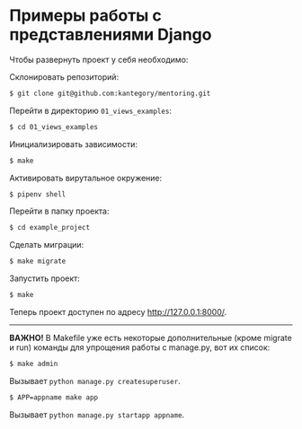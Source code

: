# Примеры работы с представлениями Django

Чтобы развернуть проект у себя необходимо:

Склонировать репозиторий:

```bash
$ git clone git@github.com:kantegory/mentoring.git
```

Перейти в директорию `01_views_examples`:

```bash
$ cd 01_views_examples
```

Инициализировать зависимости:

```bash
$ make
```

Активировать вирутальное окружение:

```bash
$ pipenv shell
```

Перейти в папку проекта:

```bash
$ cd example_project
```

Сделать миграции:

```bash
$ make migrate
```

Запустить проект:

```bash
$ make
```

Теперь проект доступен по адресу http://127.0.0.1:8000/.

---

**ВАЖНО!** В Makefile уже есть некоторые дополнительные (кроме migrate и run) команды для упрощения работы с manage.py, вот их список:

```bash
$ make admin
```

Вызывает `python manage.py createsuperuser`.

```bash
$ APP=appname make app
```

Вызывает `python manage.py startapp appname`.


